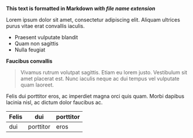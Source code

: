 **This text is formatted in Markdown _with file name extension_**

Lorem ipsum dolor sit amet, consectetur adipiscing elit. Aliquam ultrices purus vitae erat convallis iaculis.

- Praesent vulputate blandit
- Quam non sagittis
- Nulla feugiat

**Faucibus convallis**

> Vivamus rutrum volutpat sagittis. Etiam eu lorem justo. Vestibulum sit amet placerat est. Nunc iaculis neque ac dui tempus vel vulputate quam laoreet.

Felis dui porttitor eros, ac imperdiet magna orci quis quam. Morbi dapibus lacinia nisl, ac dictum dolor faucibus ac.

| Felis | dui       | porttitor |
| ----- | --------- | --------- |
| dui   | porttitor | eros      |
